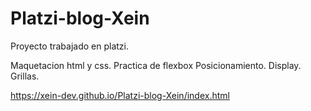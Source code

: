 # Platzi-blog-Xein
Proyecto trabajado en platzi.
  
 Maquetacion html y css.
 Practica de flexbox
 Posicionamiento.
 Display.
 Grillas.

https://xein-dev.github.io/Platzi-blog-Xein/index.html
